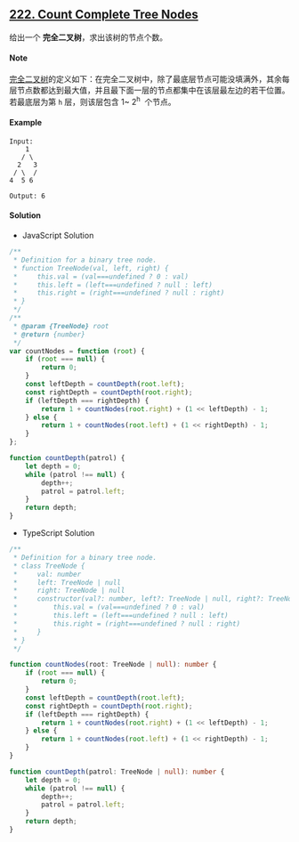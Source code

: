 ## [222. Count Complete Tree Nodes](https://leetcode.com/problems/count-complete-tree-nodes/)

给出一个 **完全二叉树**，求出该树的节点个数。

#### Note

[完全二叉树](https://baike.baidu.com/item/%E5%AE%8C%E5%85%A8%E4%BA%8C%E5%8F%89%E6%A0%91/7773232?fr=aladdin)的定义如下：在完全二叉树中，除了最底层节点可能没填满外，其余每层节点数都达到最大值，并且最下面一层的节点都集中在该层最左边的若干位置。若最底层为第 `h` 层，则该层包含 1~ 2<sup>h</sup>  个节点。

#### Example

```text
Input:
    1
   / \
  2   3
 / \  /
4  5 6

Output: 6
```

#### Solution

-   JavaScript Solution

```javascript
/**
 * Definition for a binary tree node.
 * function TreeNode(val, left, right) {
 *     this.val = (val===undefined ? 0 : val)
 *     this.left = (left===undefined ? null : left)
 *     this.right = (right===undefined ? null : right)
 * }
 */
/**
 * @param {TreeNode} root
 * @return {number}
 */
var countNodes = function (root) {
    if (root === null) {
        return 0;
    }
    const leftDepth = countDepth(root.left);
    const rightDepth = countDepth(root.right);
    if (leftDepth === rightDepth) {
        return 1 + countNodes(root.right) + (1 << leftDepth) - 1;
    } else {
        return 1 + countNodes(root.left) + (1 << rightDepth) - 1;
    }
};

function countDepth(patrol) {
    let depth = 0;
    while (patrol !== null) {
        depth++;
        patrol = patrol.left;
    }
    return depth;
}
```

-   TypeScript Solution

```typescript
/**
 * Definition for a binary tree node.
 * class TreeNode {
 *     val: number
 *     left: TreeNode | null
 *     right: TreeNode | null
 *     constructor(val?: number, left?: TreeNode | null, right?: TreeNode | null) {
 *         this.val = (val===undefined ? 0 : val)
 *         this.left = (left===undefined ? null : left)
 *         this.right = (right===undefined ? null : right)
 *     }
 * }
 */

function countNodes(root: TreeNode | null): number {
    if (root === null) {
        return 0;
    }
    const leftDepth = countDepth(root.left);
    const rightDepth = countDepth(root.right);
    if (leftDepth === rightDepth) {
        return 1 + countNodes(root.right) + (1 << leftDepth) - 1;
    } else {
        return 1 + countNodes(root.left) + (1 << rightDepth) - 1;
    }
}

function countDepth(patrol: TreeNode | null): number {
    let depth = 0;
    while (patrol !== null) {
        depth++;
        patrol = patrol.left;
    }
    return depth;
}
```
